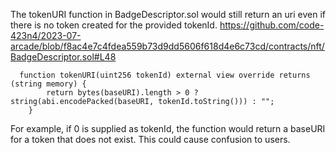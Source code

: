 The tokenURI function in BadgeDescriptor.sol would still return an uri even if there is no token created for the provided tokenId.
https://github.com/code-423n4/2023-07-arcade/blob/f8ac4e7c4fdea559b73d9dd5606f618d4e6c73cd/contracts/nft/BadgeDescriptor.sol#L48
```
  function tokenURI(uint256 tokenId) external view override returns (string memory) {
        return bytes(baseURI).length > 0 ? string(abi.encodePacked(baseURI, tokenId.toString())) : "";
    }
```
For example, if 0 is supplied as tokenId, the function would return a baseURI for a token that does not exist. This could cause confusion to users.